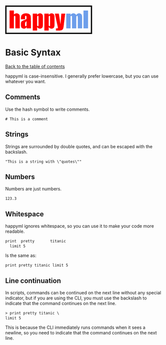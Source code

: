 ![happyml](../happyml.png)

# Basic Syntax 
[Back to the table of contents](README.md)

happyml is case-insensitive. I generally prefer lowercase, but you can use whatever you want.

## Comments

Use the hash symbol to write comments.

```happyml
# This is a comment
```

## Strings

Strings are surrounded by double quotes, and can be escaped with the backslash.

```happyml
"This is a string with \"quotes\""
```

## Numbers

Numbers are just numbers.

```happyml
123.3
```

## Whitespace

happyml ignores whitespace, so you can use it to make your code more readable.

```happyml
print  pretty       titanic 
  limit 5
```
Is the same as:
```happyml
print pretty titanic limit 5
```

## Line continuation

In scripts, commands can be continued on the next line without any special indicator, but if you are using the CLI, you must use the backslash to indicate that the command continues on the next line.

```happyml
> print pretty titanic \
limit 5
```

This is because the CLI immediately runs commands when it sees a newline, so you need to indicate that the command continues on the next line.

